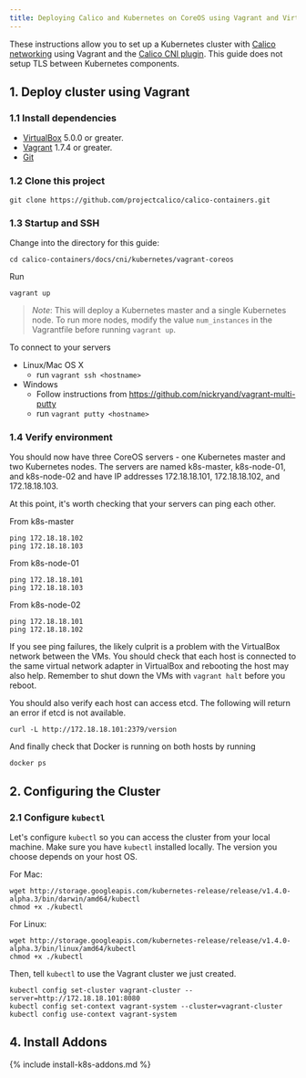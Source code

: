 ```yaml
---
title: Deploying Calico and Kubernetes on CoreOS using Vagrant and VirtualBox
---
```


These instructions allow you to set up a Kubernetes cluster with [Calico networking][calico-networking] using Vagrant and the [Calico CNI plugin][calico-cni]. This guide does not setup TLS between Kubernetes components.

## 1. Deploy cluster using Vagrant

### 1.1 Install dependencies

* [VirtualBox][virtualbox] 5.0.0 or greater.
* [Vagrant][vagrant] 1.7.4 or greater.
* [Git][git]

### 1.2 Clone this project

    git clone https://github.com/projectcalico/calico-containers.git

### 1.3 Startup and SSH

Change into the directory for this guide:

    cd calico-containers/docs/cni/kubernetes/vagrant-coreos

Run

    vagrant up

> *Note*: This will deploy a Kubernetes master and a single Kubernetes node.  To run more nodes, modify the value `num_instances` in the Vagrantfile before running `vagrant up`.

To connect to your servers

* Linux/Mac OS X
    * run `vagrant ssh <hostname>`
* Windows
    * Follow instructions from https://github.com/nickryand/vagrant-multi-putty
    * run `vagrant putty <hostname>`

### 1.4 Verify environment

You should now have three CoreOS servers - one Kubernetes master and two Kubernetes nodes. The servers are named k8s-master, k8s-node-01, and k8s-node-02
and have IP addresses 172.18.18.101, 172.18.18.102, and 172.18.18.103.

At this point, it's worth checking that your servers can ping each other.

From k8s-master

    ping 172.18.18.102
    ping 172.18.18.103

From k8s-node-01

    ping 172.18.18.101
    ping 172.18.18.103

From k8s-node-02

    ping 172.18.18.101
    ping 172.18.18.102

If you see ping failures, the likely culprit is a problem with the VirtualBox network between the VMs.  You should
check that each host is connected to the same virtual network adapter in VirtualBox and rebooting the host may also
help.  Remember to shut down the VMs with `vagrant halt` before you reboot.

You should also verify each host can access etcd.  The following will return an error if etcd is not available.

    curl -L http://172.18.18.101:2379/version

And finally check that Docker is running on both hosts by running

    docker ps

## 2. Configuring the Cluster
### 2.1 Configure `kubectl`
Let's configure `kubectl` so you can access the cluster from your local machine. Make sure you have `kubectl` installed locally.  The version you choose depends on your host OS.

For Mac:
```
wget http://storage.googleapis.com/kubernetes-release/release/v1.4.0-alpha.3/bin/darwin/amd64/kubectl
chmod +x ./kubectl
```

For Linux:
```
wget http://storage.googleapis.com/kubernetes-release/release/v1.4.0-alpha.3/bin/linux/amd64/kubectl
chmod +x ./kubectl
```

Then, tell `kubectl` to use the Vagrant cluster we just created.
```
kubectl config set-cluster vagrant-cluster --server=http://172.18.18.101:8080
kubectl config set-context vagrant-system --cluster=vagrant-cluster
kubectl config use-context vagrant-system
```

## 4. Install Addons

{% include install-k8s-addons.md %}


[calico-networking]: https://github.com/projectcalico/calico-containers
[calico-cni]: https://github.com/projectcalico/calico-cni
[virtualbox]: https://www.virtualbox.org/
[vagrant]: https://www.vagrantup.com/downloads.html
[git]: http://git-scm.com/
